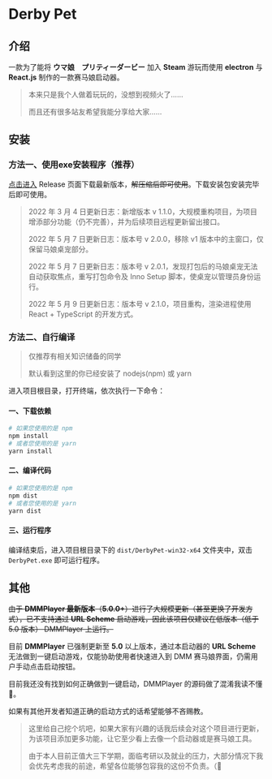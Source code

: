 # Derby Pet

## 介绍

一款为了能将 **ウマ娘　プリティーダービー** 加入 **Steam** 游玩而使用 **electron** 与 **React.js** 制作的一款赛马娘启动器。

> 本来只是我个人做着玩玩的，没想到视频火了……
>
> 而且还有很多站友希望我能分享给大家……

## 安装

### 方法一、使用exe安装程序（推荐）

[点击进入](https://gitee.com/ch1ny/umamusume-driver/releases) Release 页面下载最新版本，~~解压缩后即可使用~~。下载安装包安装完毕后即可使用。

> 2022 年 3 月 4 日更新日志：新增版本 v 1.1.0，大规模重构项目，为项目增添部分功能（仍不完善），并为后续项目远程更新留出接口。
>
> 2022 年 5 月 7 日更新日志：版本号 v 2.0.0，移除 v1 版本中的主窗口，仅保留马娘桌宠部分。
>
> 2022 年 5 月 7 日更新日志：版本号 v 2.0.1，发现打包后的马娘桌宠无法自动获取焦点，重写打包命令及 Inno Setup 脚本，使桌宠以管理员身份运行。
>
> 2022 年 5 月 9 日更新日志：版本号 v 2.1.0，项目重构，渲染进程使用 React + TypeScript 的开发方式。

### 方法二、自行编译

> 仅推荐有相关知识储备的同学
>
> 默认看到这里的你已经安装了 nodejs(npm) 或 yarn

进入项目根目录，打开终端，依次执行一下命令：

#### 一、下载依赖

```powershell
# 如果您使用的是 npm
npm install
# 或者您使用的是 yarn
yarn install
```

#### 二、编译代码

```powershell
# 如果您使用的是 npm
npm dist
# 或者您使用的是 yarn
yarn dist
```

#### 三、运行程序

编译结束后，进入项目根目录下的 `dist/DerbyPet-win32-x64` 文件夹中，双击 `DerbyPet.exe` 即可运行程序。

## 其他

~~由于 **DMMPlayer 最新版本**（**5.0.0+**）进行了大规模更新（甚至更换了开发方式），已不支持通过 **URL Scheme** 启动游戏，因此该项目仅建议在低版本（低于 5.0 版本） DMMPlayer 上运行。~~

目前 **DMMPlayer** 已强制更新至 **5.0** 以上版本，通过本启动器的 **URL Scheme** 无法做到一键启动游戏，仅能协助使用者快速进入到 DMM 赛马娘界面，仍需用户手动点击启动按钮。

目前我还没有找到如何正确做到一键启动，DMMPlayer 的源码做了混淆我读不懂 🤯。

如果有其他开发者知道正确的启动方式的话希望能够不吝赐教。

> 这里给自己挖个坑吧，如果大家有兴趣的话我后续会对这个项目进行更新，为该项目添加更多功能，让它至少看上去像一个启动器或是赛马娘工具。
>
> 由于本人目前正值大三下学期，面临考研以及就业的压力，大部分情况下我会优先考虑我的前途，希望各位能够包容我的这份不负责。（🙇
